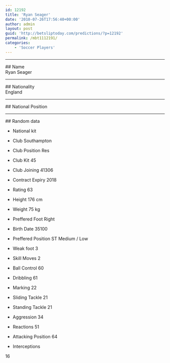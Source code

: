 ```yaml
---
id: 12192
title: 'Ryan Seager'
date: '2010-07-26T17:56:40+00:00'
author: admin
layout: post
guid: 'http://betsliptoday.com/predictions/?p=12192'
permalink: /mbt1112191/
categories:
    - 'Soccer Players'
---
```


- - - - - -

\## Name  
 Ryan Seager

- - - - - -

\## Nationality  
 England

- - - - - -

\## National Position

- - - - - -

\## Random data

- National kit
- Club
 Southampton

- Club Position
 Res

- Club Kit
 45

- Club Joining
 41306

- Contract Expiry
 2018

- Rating
 63

- Height
 176 cm

- Weight
 75 kg

- Preffered Foot
 Right

- Birth Date
 35100

- Preffered Position
 ST Medium / Low

- Weak foot
 3

- Skill Moves
 2

- Ball Control
 60

- Dribbling
 61

- Marking
 22

- Sliding Tackle
 21

- Standing Tackle
 21

- Aggression
 34

- Reactions
 51

- Attacking Position
 64

- Interceptions

 16